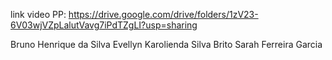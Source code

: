 link video PP:
https://drive.google.com/drive/folders/1zV23-6V03wjVZpLalutVavg7iPdTZgLI?usp=sharing

Bruno Henrique da Silva
Evellyn Karolienda Silva Brito
Sarah Ferreira Garcia

